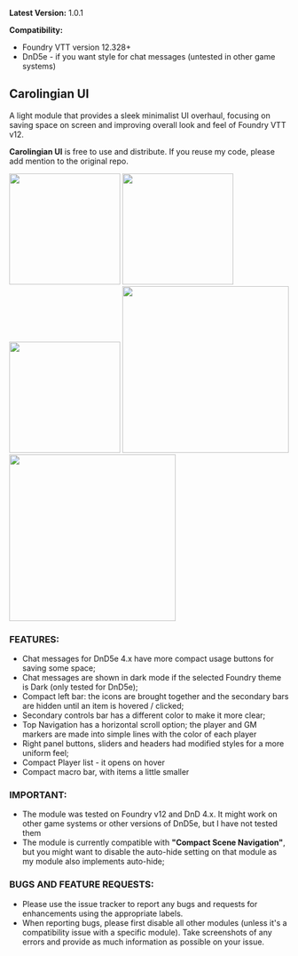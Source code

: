**Latest Version:** 1.0.1

**Compatibility:** 
- Foundry VTT version 12.328+
- DnD5e - if you want style for chat messages (untested in other game systems)

## Carolingian UI
A light module that provides a sleek minimalist UI overhaul, focusing on saving space on screen and improving overall look and feel of Foundry VTT v12.

**Carolingian UI** is free to use and distribute. If you reuse my code, please add mention to the original repo. 

<img src="https://github.com/crlngn/crlngn-ui/blob/main/demo/screenshot-1.webp?raw=true" width="auto" height="200px" />

<img src="https://github.com/crlngn/crlngn-ui/blob/main/demo/right-panel-settings.webp?raw=true" width="200px" height="auto" />

<img src="https://github.com/crlngn/crlngn-ui/blob/main/demo/toolbar-1.webp?raw=true" width="200px" height="auto" />

<img src="https://github.com/crlngn/crlngn-ui/blob/main/demo/top-nav-1.webp?raw=true" width="300px" height="auto" />

<img src="https://github.com/crlngn/crlngn-ui/blob/main/demo/players-list-1.webp?raw=true" width="300px" height="auto" />

### FEATURES:
- Chat messages for DnD5e 4.x have more compact usage buttons for saving some space;
- Chat messages are shown in dark mode if the selected Foundry theme is Dark (only tested for DnD5e);
- Compact left bar: the icons are brought together and the secondary bars are hidden until an item is hovered / clicked;
- Secondary controls bar has a different color to make it more clear;
- Top Navigation has a horizontal scroll option; the player and GM markers are made into simple lines with the color of each player
- Right panel buttons, sliders and headers had modified styles for a more uniform feel;
- Compact Player list - it opens on hover
- Compact macro bar, with items a little smaller

### IMPORTANT:
- The module was tested on Foundry v12 and DnD 4.x. It might work on other game systems or other versions of DnD5e, but I have not tested them
- The module is currently compatible with **"Compact Scene Navigation"**, but you might want to disable the auto-hide setting on that module as my module also implements auto-hide;

### BUGS AND FEATURE REQUESTS:
- Please use the issue tracker to report any bugs and requests for enhancements using the appropriate labels.
- When reporting bugs, please first disable all other modules (unless it's a compatibility issue with a specific module). Take screenshots of any errors and provide as much information as possible on your issue. 

